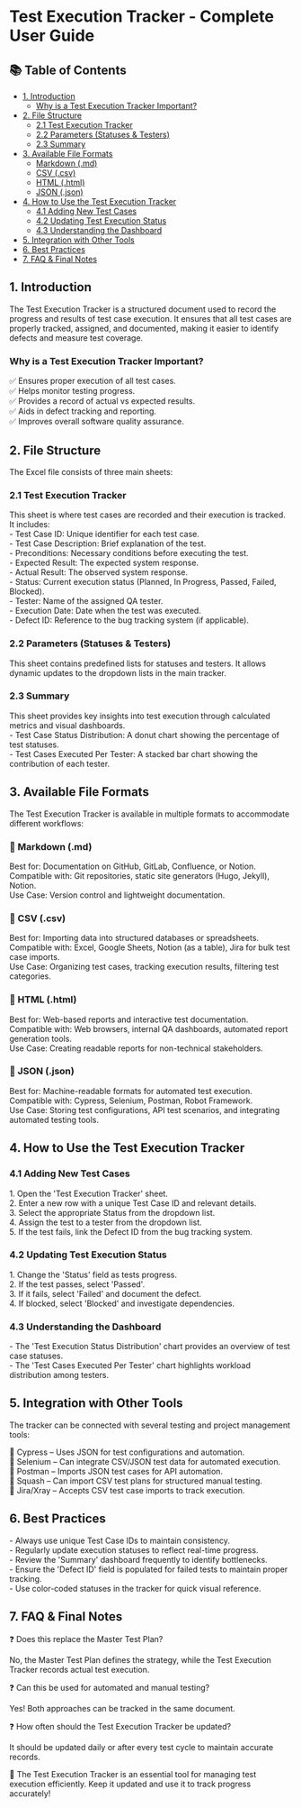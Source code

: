 # Test Execution Tracker - Complete User Guide

## 📚 Table of Contents

- [1. Introduction](#1-introduction)
  - [Why is a Test Execution Tracker Important?](#why-is-a-test-execution-tracker-important)
- [2. File Structure](#2-file-structure)
  - [2.1 Test Execution Tracker](#21-test-execution-tracker)
  - [2.2 Parameters (Statuses & Testers)](#22-parameters-statuses--testers)
  - [2.3 Summary](#23-summary)
- [3. Available File Formats](#3-available-file-formats)
  - [Markdown (.md)](#markdown-md)
  - [CSV (.csv)](#csv-csv)
  - [HTML (.html)](#html-html)
  - [JSON (.json)](#json-json)
- [4. How to Use the Test Execution Tracker](#4-how-to-use-the-test-execution-tracker)
  - [4.1 Adding New Test Cases](#41-adding-new-test-cases)
  - [4.2 Updating Test Execution Status](#42-updating-test-execution-status)
  - [4.3 Understanding the Dashboard](#43-understanding-the-dashboard)
- [5. Integration with Other Tools](#5-integration-with-other-tools)
- [6. Best Practices](#6-best-practices)
- [7. FAQ & Final Notes](#7-faq--final-notes)

## 1\. Introduction

The Test Execution Tracker is a structured document used to record the progress and results of test case execution. It ensures that all test cases are properly tracked, assigned, and documented, making it easier to identify defects and measure test coverage.

### Why is a Test Execution Tracker Important?

✅ Ensures proper execution of all test cases.  
✅ Helps monitor testing progress.  
✅ Provides a record of actual vs expected results.  
✅ Aids in defect tracking and reporting.  
✅ Improves overall software quality assurance.

## 2\. File Structure

The Excel file consists of three main sheets:

### 2.1 Test Execution Tracker

This sheet is where test cases are recorded and their execution is tracked. It includes:  
\- Test Case ID: Unique identifier for each test case.  
\- Test Case Description: Brief explanation of the test.  
\- Preconditions: Necessary conditions before executing the test.  
\- Expected Result: The expected system response.  
\- Actual Result: The observed system response.  
\- Status: Current execution status (Planned, In Progress, Passed, Failed, Blocked).  
\- Tester: Name of the assigned QA tester.  
\- Execution Date: Date when the test was executed.  
\- Defect ID: Reference to the bug tracking system (if applicable).

### 2.2 Parameters (Statuses & Testers)

This sheet contains predefined lists for statuses and testers. It allows dynamic updates to the dropdown lists in the main tracker.

### 2.3 Summary

This sheet provides key insights into test execution through calculated metrics and visual dashboards.  
\- Test Case Status Distribution: A donut chart showing the percentage of test statuses.  
\- Test Cases Executed Per Tester: A stacked bar chart showing the contribution of each tester.

## 3\. Available File Formats

The Test Execution Tracker is available in multiple formats to accommodate different workflows:

### 📂 Markdown (.md)

Best for: Documentation on GitHub, GitLab, Confluence, or Notion.  
Compatible with: Git repositories, static site generators (Hugo, Jekyll), Notion.  
Use Case: Version control and lightweight documentation.

### 📂 CSV (.csv)

Best for: Importing data into structured databases or spreadsheets.  
Compatible with: Excel, Google Sheets, Notion (as a table), Jira for bulk test case imports.  
Use Case: Organizing test cases, tracking execution results, filtering test categories.

### 📂 HTML (.html)

Best for: Web-based reports and interactive test documentation.  
Compatible with: Web browsers, internal QA dashboards, automated report generation tools.  
Use Case: Creating readable reports for non-technical stakeholders.

### 📂 JSON (.json)

Best for: Machine-readable formats for automated test execution.  
Compatible with: Cypress, Selenium, Postman, Robot Framework.  
Use Case: Storing test configurations, API test scenarios, and integrating automated testing tools.

## 4\. How to Use the Test Execution Tracker

### 4.1 Adding New Test Cases

1\. Open the 'Test Execution Tracker' sheet.  
2\. Enter a new row with a unique Test Case ID and relevant details.  
3\. Select the appropriate Status from the dropdown list.  
4\. Assign the test to a tester from the dropdown list.  
5\. If the test fails, link the Defect ID from the bug tracking system.

### 4.2 Updating Test Execution Status

1\. Change the 'Status' field as tests progress.  
2\. If the test passes, select 'Passed'.  
3\. If it fails, select 'Failed' and document the defect.  
4\. If blocked, select 'Blocked' and investigate dependencies.

### 4.3 Understanding the Dashboard

\- The 'Test Execution Status Distribution' chart provides an overview of test case statuses.  
\- The 'Test Cases Executed Per Tester' chart highlights workload distribution among testers.

## 5\. Integration with Other Tools

The tracker can be connected with several testing and project management tools:

🔹 Cypress – Uses JSON for test configurations and automation.  
🔹 Selenium – Can integrate CSV/JSON test data for automated execution.  
🔹 Postman – Imports JSON test cases for API automation.  
🔹 Squash – Can import CSV test plans for structured manual testing.  
🔹 Jira/Xray – Accepts CSV test case imports to track execution.

## 6\. Best Practices

\- Always use unique Test Case IDs to maintain consistency.  
\- Regularly update execution statuses to reflect real-time progress.  
\- Review the 'Summary' dashboard frequently to identify bottlenecks.  
\- Ensure the 'Defect ID' field is populated for failed tests to maintain proper tracking.  
\- Use color-coded statuses in the tracker for quick visual reference.

## 7\. FAQ & Final Notes

❓ Does this replace the Master Test Plan?

No, the Master Test Plan defines the strategy, while the Test Execution Tracker records actual test execution.

❓ Can this be used for automated and manual testing?

Yes! Both approaches can be tracked in the same document.

❓ How often should the Test Execution Tracker be updated?

It should be updated daily or after every test cycle to maintain accurate records.

🚀 The Test Execution Tracker is an essential tool for managing test execution efficiently. Keep it updated and use it to track progress accurately!